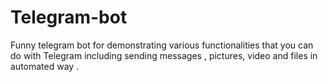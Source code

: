 # Telegram-bot
Funny telegram bot for demonstrating various functionalities that you can do with Telegram including sending messages , pictures, video and files in automated way . 

